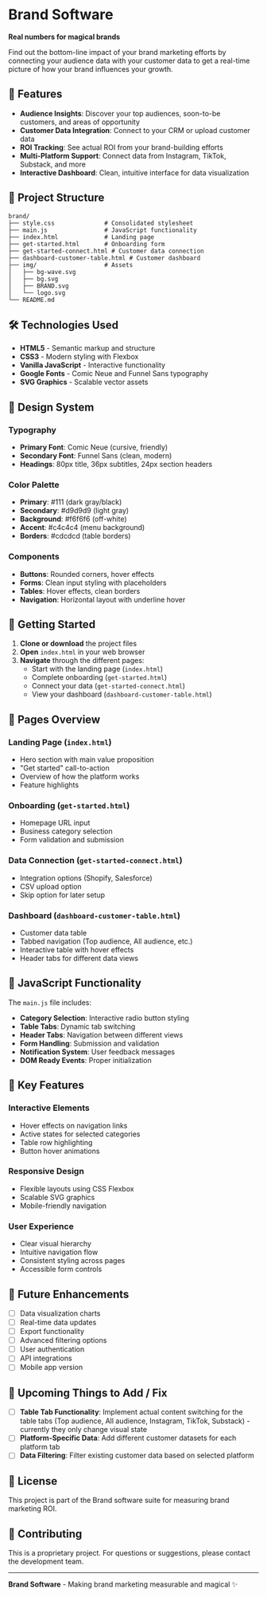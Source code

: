 # Brand Software

**Real numbers for magical brands**

Find out the bottom-line impact of your brand marketing efforts by connecting your audience data with your customer data to get a real-time picture of how your brand influences your growth.

## 🚀 Features

- **Audience Insights**: Discover your top audiences, soon-to-be customers, and areas of opportunity
- **Customer Data Integration**: Connect to your CRM or upload customer data
- **ROI Tracking**: See actual ROI from your brand-building efforts
- **Multi-Platform Support**: Connect data from Instagram, TikTok, Substack, and more
- **Interactive Dashboard**: Clean, intuitive interface for data visualization

## 📁 Project Structure

```
brand/
├── style.css              # Consolidated stylesheet
├── main.js                # JavaScript functionality
├── index.html             # Landing page
├── get-started.html       # Onboarding form
├── get-started-connect.html # Customer data connection
├── dashboard-customer-table.html # Customer dashboard
├── img/                   # Assets
│   ├── bg-wave.svg
│   ├── bg.svg
│   ├── BRAND.svg
│   └── logo.svg
└── README.md
```

## 🛠️ Technologies Used

- **HTML5** - Semantic markup and structure
- **CSS3** - Modern styling with Flexbox
- **Vanilla JavaScript** - Interactive functionality
- **Google Fonts** - Comic Neue and Funnel Sans typography
- **SVG Graphics** - Scalable vector assets

## 🎨 Design System

### Typography
- **Primary Font**: Comic Neue (cursive, friendly)
- **Secondary Font**: Funnel Sans (clean, modern)
- **Headings**: 80px title, 36px subtitles, 24px section headers

### Color Palette
- **Primary**: #111 (dark gray/black)
- **Secondary**: #d9d9d9 (light gray)
- **Background**: #f6f6f6 (off-white)
- **Accent**: #c4c4c4 (menu background)
- **Borders**: #cdcdcd (table borders)

### Components
- **Buttons**: Rounded corners, hover effects
- **Forms**: Clean input styling with placeholders
- **Tables**: Hover effects, clean borders
- **Navigation**: Horizontal layout with underline hover

## 🚀 Getting Started

1. **Clone or download** the project files
2. **Open** `index.html` in your web browser
3. **Navigate** through the different pages:
   - Start with the landing page (`index.html`)
   - Complete onboarding (`get-started.html`)
   - Connect your data (`get-started-connect.html`)
   - View your dashboard (`dashboard-customer-table.html`)

## 📱 Pages Overview

### Landing Page (`index.html`)
- Hero section with main value proposition
- "Get started" call-to-action
- Overview of how the platform works
- Feature highlights

### Onboarding (`get-started.html`)
- Homepage URL input
- Business category selection
- Form validation and submission

### Data Connection (`get-started-connect.html`)
- Integration options (Shopify, Salesforce)
- CSV upload option
- Skip option for later setup

### Dashboard (`dashboard-customer-table.html`)
- Customer data table
- Tabbed navigation (Top audience, All audience, etc.)
- Interactive table with hover effects
- Header tabs for different data views

## 🔧 JavaScript Functionality

The `main.js` file includes:

- **Category Selection**: Interactive radio button styling
- **Table Tabs**: Dynamic tab switching
- **Header Tabs**: Navigation between different views
- **Form Handling**: Submission and validation
- **Notification System**: User feedback messages
- **DOM Ready Events**: Proper initialization

## 🎯 Key Features

### Interactive Elements
- Hover effects on navigation links
- Active states for selected categories
- Table row highlighting
- Button hover animations

### Responsive Design
- Flexible layouts using CSS Flexbox
- Scalable SVG graphics
- Mobile-friendly navigation

### User Experience
- Clear visual hierarchy
- Intuitive navigation flow
- Consistent styling across pages
- Accessible form controls

## 🔮 Future Enhancements

- [ ] Data visualization charts
- [ ] Real-time data updates
- [ ] Export functionality
- [ ] Advanced filtering options
- [ ] User authentication
- [ ] API integrations
- [ ] Mobile app version

## 🚧 Upcoming Things to Add / Fix

- [ ] **Table Tab Functionality**: Implement actual content switching for the table tabs (Top audience, All audience, Instagram, TikTok, Substack) - currently they only change visual state
- [ ] **Platform-Specific Data**: Add different customer datasets for each platform tab
- [ ] **Data Filtering**: Filter existing customer data based on selected platform

## 📄 License

This project is part of the Brand software suite for measuring brand marketing ROI.

## 🤝 Contributing

This is a proprietary project. For questions or suggestions, please contact the development team.

---

**Brand Software** - Making brand marketing measurable and magical ✨
